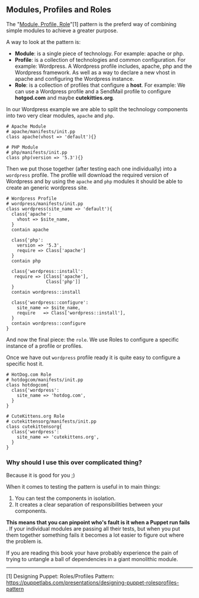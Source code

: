 ## Modules, Profiles and Roles

The "[Module, Profile, Role](https://puppetlabs.com/presentations/designing-puppet-rolesprofiles-pattern)"[1] pattern is the preferd way of combining simple modules to achieve a greater purpose.

A way to look at the pattern is:

* **Module**: is a single piece of technology. For example: apache or php.
* **Profile**: is a collection of technologies and common configuration. For example: Wordpress. A Wordpress profile includes, apache, php and the Wordpress framework. As well as a way to declare a new vhost in apache and configuring the Wordpress instance.
* **Role**: is a collection of profiles that configure a **host**. For example: We can use a Wordpress profile and a SendMail profile to configure **hotgod.com** and maybe **cutekitties.org**.


In our Wordpress example we are able to split the technology components into two very clear modules, `apache` and `php`.

```puppet
# Apache Module
# apache/manifests/init.pp
class apache(vhost => 'default'){}

# PHP Module
# php/manifests/init.pp
class php(version => '5.3'){}
```

Then we put those together (after testing each one individually) into a `wordpress` profile. The profile will download the required version of Wordpress and by using the `apache` and `php` modules it should be able to create an generic wordpress site.

```puppet
# Wordpress Profile
# wordpress/manifests/init.pp
class wordpress(site_name => 'default'){
  class{'apache':
    vhost => $site_name,
  }
  contain apache
  
  class{'php':
    version => '5.3',
    require => Class['apache']
  }
  contain php
  
  class{'wordpress::install':
   require => [Class['apache'],
               Class['php']]
  }
  contain wordpress::install
  
  class{'wordpress::configure':
    site_name => $site_name,
    require   => Class['wordpress::install'],
  }
  contain wordpress::configure
}
```

And now the final piece: the `role`. We use Roles to configure a specific instance of a profile or profiles.

Once we have out `wordpress` profile ready it is quite easy to configure a specific host it. 

```puppet
# HotDog.com Role
# hotdogcom/manifests/init.pp
class hotdogcom{
  class{'wordpress':
    site_name => 'hotdog.com',
  }
}

# CuteKittens.org Role
# cutekittensorg/manifests/init.pp
class cutekittensorg{
  class{'wordpress':
    site_name => 'cutekittens.org',
  }
}
```

### Why should I use this over complicated thing?

Because it is good for you ;)

When it comes to testing the pattern is useful in to main things:
1. You can test the components in isolation.
2. It creates a clear separation of responsibilities between your components.

**This means that you can pinpoint who's fault is it when a Puppet run fails** . If your individual modules are passing all their tests, but when you put them together something fails it becomes a lot easier to figure out where the problem is. 

If you are reading this book your have probably experience the pain of trying to untangle a ball of dependencies in a giant monolithic module.



---


[1] Designing Puppet: Roles/Profiles Pattern: https://puppetlabs.com/presentations/designing-puppet-rolesprofiles-pattern
